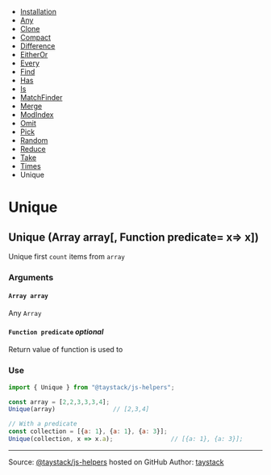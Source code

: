 - [Installation](./#installation)
- [Any](./Any.md#any)
- [Clone](./Clone.md#clone)
- [Compact](./Compact.md#compact)
- [Difference](./Difference.md#difference)
- [EitherOr](./EitherOr.md#eitheror)
- [Every](./Every.md#every)
- [Find](./Find.md#find)
- [Has](./Has.md#has)
- [Is](./Is.md#is)
- [MatchFinder](./MatchFinder.md#matchfinder)
- [Merge](./Merge.md#merge)
- [ModIndex](./ModIndex.md#modindex)
- [Omit](./Omit.md#omit)
- [Pick](./Pick.md#pick)
- [Random](./Random.md#random)
- [Reduce](./Reduce.md#reduce)
- [Take](./Take.md#take)
- [Times](./Times.md#times)
- Unique

# Unique

## Unique (Array array[, Function predicate= x=> x])

Unique first `count` items from `array`

### Arguments

#### `Array array`

Any `Array`

#### `Function predicate` _optional_

Return value of function is used to

### Use

```javascript
import { Unique } from "@taystack/js-helpers";

const array = [2,2,3,3,3,4];
Unique(array)                // [2,3,4]

// With a predicate
const collection = [{a: 1}, {a: 1}, {a: 3}];
Unique(collection, x => x.a);                // [{a: 1}, {a: 3}];
```

---
Source: [@taystack/js-helpers](https://github.com/taystack/js-helpers) hosted on GitHub
Author: [taystack](https://github.com/taystack)
